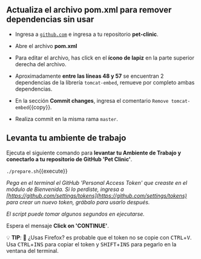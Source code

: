 ## Actualiza el archivo pom.xml para remover dependencias sin usar

* Ingresa a [`github.com`](https://github.com) e ingresa a tu repositorio **pet-clinic**.

* Abre el archivo **pom.xml**

* Para editar el archivo, has click en el **ícono de lapiz** en la parte superior derecha del archivo.

* Aproximadamente **entre las líneas 48 y 57** se encuentran 2 dependencias de la librería `tomcat-embed`, remueve por completo ambas dependencias.

* En la sección **Commit changes**, ingresa el comentario `Remove tomcat-embed`{{copy}}.

* Realiza commit en la misma rama `master`.

## Levanta tu ambiente de trabajo

Ejecuta el siguiente comando para **levantar tu Ambiente de Trabajo y conectarlo a tu repositorio de GitHub 'Pet Clinic'**. 

  `./prepare.sh`{{execute}}

*Pega en el terminal el GitHub 'Personal Access Token' que creaste en el módulo de Bienvenida. Si lo perdiste, ingresa a 
[https://github.com/settings/tokens](https://github.com/settings/tokens) para crear un nuevo token, grábalo para usarlo después.*

*El script puede tomar algunos segundos en ejecutarse.*

Espera el mensaje **Click on 'CONTINUE'**.

💡 **TIP**: 🦊 ¿Usas Firefox? es probable que el token no se copie con <kbd>CTRL</kbd>+<kbd>V</kbd>.
Usa <kbd>CTRL</kbd>+<kbd>INS</kbd> para copiar el token y <kbd>SHIFT</kbd>+<kbd>INS</kbd> para pegarlo en la ventana del terminal.
